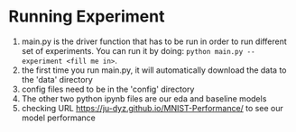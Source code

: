 

# Running Experiment 
1. main.py is the driver function that has to be run in order to run different set of experiments. You can run it by doing: `python main.py --experiment <fill me in>`.
2. the first time you run main.py, it will automatically download the data to the 'data' directory 
3. config files need to be in the 'config' directory
5. The other two python ipynb files are our eda and baseline models
6. checking URL https://ju-dyz.github.io/MNIST-Performance/ to see our model performance
